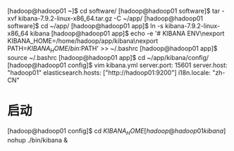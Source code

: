 [hadoop@hadoop01 ~]$ cd software/
[hadoop@hadoop01 software]$ tar -xvf kibana-7.9.2-linux-x86_64.tar.gz -C ~/app/
[hadoop@hadoop01 software]$ cd ~/app/
[hadoop@hadoop01 app]$ ln -s kibana-7.9.2-linux-x86_64 kibana
[hadoop@hadoop01 app]$ echo -e '# KIBANA ENV\nexport KIBANA_HOME=/home/hadoop/app/kibana\nexport PATH=$KIBANA_HOME/bin:$PATH' >> ~/.bashrc
[hadoop@hadoop01 app]$ source ~/.bashrc
[hadoop@hadoop01 app]$ cd ~/app/kibana/config/
[hadoop@hadoop01 config]$ vim kibana.yml
server.port: 15601
server.host: "hadoop01"
elasticsearch.hosts: ["http://hadoop01:9200"]
i18n.locale: "zh-CN"

# 启动
[hadoop@hadoop01 config]$ cd $KIBANA_HOME 
[hadoop@hadoop01 kibana]$ nohup ./bin/kibana &